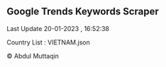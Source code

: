 

## Google Trends Keywords Scraper 
 
Last Update 20-01-2023 , 16:52:38

Country List :
VIETNAM.json



© Abdul Muttaqin 
